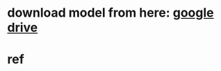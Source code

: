 # download model from here: <a href ="https://drive.google.com/drive/folders/1bMPp5V4_q-wHg3S6vqJ01l8kU9LgrEAS?usp=sharing"> google drive </a>


# ref
